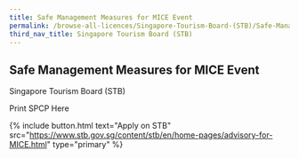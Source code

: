 ```yaml
---
title: Safe Management Measures for MICE Event
permalink: /browse-all-licences/Singapore-Tourism-Board-(STB)/Safe-Management-Measures-for-MICE-Event
third_nav_title: Singapore Tourism Board (STB)
---
```


## Safe Management Measures for MICE Event

Singapore Tourism Board (STB)

Print SPCP Here

{% include button.html text="Apply on STB" src="https://www.stb.gov.sg/content/stb/en/home-pages/advisory-for-MICE.html" type="primary" %}
